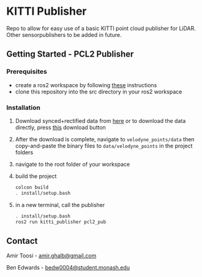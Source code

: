 # KITTI Publisher

Repo to allow for easy use of a basic KITTI point cloud publisher for LiDAR. Other sensorpublishers to be added in future.


## Getting Started - PCL2 Publisher

### Prerequisites
* create a ros2 workspace by following [these](https://docs.ros.org/en/foxy/Tutorials/Workspace/Creating-A-Workspace.html) instructions
* clone this repository into the src directory in your ros2 workspace

### Installation

1. Download synced+rectified data from [here](http://www.cvlibs.net/datasets/kitti/raw_data.php) or to download the data directly, press [this](https://s3.eu-central-1.amazonaws.com/avg-kitti/raw_data/2011_09_26_drive_0048/2011_09_26_drive_0048_sync.zip) download button
2. After the download is complete, navigate to ```velodyne_points/data``` then copy-and-paste the binary files to ```data/velodyne_points``` in the project folders
3. navigate to the root folder of your workspace
4. build the project
	```sh
    colcon build
    . install/setup.bash
    ```
    
5. in a new terminal, call the publisher
	```sh
    . install/setup.bash
    ros2 run kitti_publisher pcl2_pub
    ```
    
## Contact
Amir Toosi - amir.ghalb@gmail.com

Ben Edwards - bedw0004@student.monash.edu
